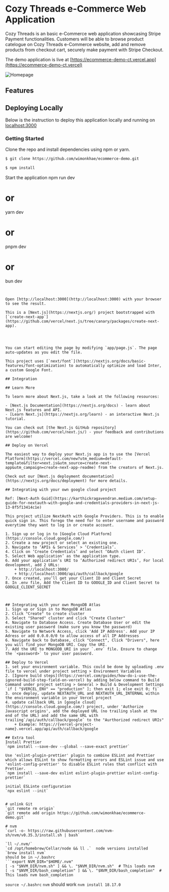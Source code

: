 

# Cozy Threads e-Commerce Web Application
Cozy Threads is an basic e-Commerce web application showcasing Stripe Payment functionalities. Customers will be able to browse product catelogue on Cozy Threads e-Commerce website, add and remove products from checkout cart, securely make payment with Stripe Checkout.

The demo application is live at [https://ecommerce-demo-ct.vercel.app](https://ecommerce-demo-ct.vercel)

![Homepage]()


## Features


## Deploying Locally

Below is the instruction to deploy this application locally and running on [localhost:3000](http://localhost:3000/)

### Getting Started

Clone the repo and install dependencies using npm or yarn.
```bash
$ git clone https://github.com/wimonkhae/ecommerce-demo.git

$ npm install
```


Start the application 
npm run dev
# or
yarn dev
# or
pnpm dev
# or
bun dev
```


Open [http://localhost:3000](http://localhost:3000) with your browser to see the result.

This is a [Next.js](https://nextjs.org/) project bootstrapped with [`create-next-app`](https://github.com/vercel/next.js/tree/canary/packages/create-next-app).




You can start editing the page by modifying `app/page.js`. The page auto-updates as you edit the file.

This project uses [`next/font`](https://nextjs.org/docs/basic-features/font-optimization) to automatically optimize and load Inter, a custom Google Font.

## Integration

## Learn More

To learn more about Next.js, take a look at the following resources:

- [Next.js Documentation](https://nextjs.org/docs) - learn about Next.js features and API.
- [Learn Next.js](https://nextjs.org/learn) - an interactive Next.js tutorial.

You can check out [the Next.js GitHub repository](https://github.com/vercel/next.js/) - your feedback and contributions are welcome!

## Deploy on Vercel

The easiest way to deploy your Next.js app is to use the [Vercel Platform](https://vercel.com/new?utm_medium=default-template&filter=next.js&utm_source=create-next-app&utm_campaign=create-next-app-readme) from the creators of Next.js.

Check out our [Next.js deployment documentation](https://nextjs.org/docs/deployment) for more details.

## Integrating with your own google cloud project

Ref: [Next-Auth Guid](https://karthickragavendran.medium.com/setup-guide-for-nextauth-with-google-and-credentials-providers-in-next-js-13-8f5f13414c1e)

This project utilize NextAuth with Google Providers. This is to enable quick sign in. This forego the need for to enter username and password everytime they want to log in or create account.

1. Sign up or log in to [Google Cloud Platform](https://console.cloud.google.com/)
2. Create a new project or select an existing one.
3. Navigate to ‘APIs & Services’ > ‘Credentials’.
4. Click on ‘Create Credentials’ and select ‘OAuth client ID’.
5. Select Web application’ as the application type.
6. Add your application’s URI to ‘Authorized redirect URIs’, For local development, add 2 URLs:
    + http://localhost:3000/ 
    + http://localhost:3000/api/auth/callback/google 
7. Once created, you’ll get your Client ID and Client Secret
8. In .env file, Add the Client ID to GOOGLE_ID and Client Secret to GOOGLE_CLIENT_SECRET



## Integrating with your own MongoDB Atlas
1. Sign up or Sign in to MongoDB Atlas
2. Click "Create" to create cluster
3. Select "Shared" cluster and click "Create Cluster"
4. Navigate to Database Access. Create Database User or edit the existing user password (make sure you know the password)
5. Navigate to Network Access, click 'Add IP Address'. Add your IP Adress or add 0.0.0.0/0 to allow access of all IP Addresses
6. Navigate back to Database, click "Connect", Click "Drivers", here you will find your MongoDB URI. Copy the URI.
7. Add the URI to MONGODB_URI in your `.env` file. Ensure to change the `<password>` to your user password.

## Deploy to Vercel
1. set your environment variable. This could be done by uploading .env file to vercel under project setting > Environment Variables
2. [Ignore build steps](https://vercel.com/guides/how-do-i-use-the-ignored-build-step-field-on-vercel) by adding below command to Build Command under project setting > General > Build & Development Settings
`if [ "$VERCEL_ENV" == "production" ]; then exit 1; else exit 0; fi`
3. once deploy, update NEXTAUTH_URL and NEXTAUTH_URL_INTERNAL within the environment variable in your Vercel project
4. update callback URL in [google cloud](https://console.cloud.google.com/) project, under 'Authorize Javascript origins', add the deployed URL (no trailing slash at the end of the URL) and add the same URL with trailing`/api/auth/callback/google` to the "Aurthorized redirect URIs" 
    + Example: https://{vercel-project-name}.vercel.app/api/auth/callback/google

## Extra tool
Install Prettier
`npm install --save-dev --global --save-exact prettier`

Use 'eslint-plugin-prettier' plugin to combine ESLint and Prettier which allows ESLint to show formatting errors and ESLint issue and use 'eslint-config-prettier' to disable ESLint rules that conflict with Prettier.
`npm install --save-dev eslint eslint-plugin-prettier eslint-config-prettier`

initial ESLinte configuration
`npx eslint --init`


# unlink Git
`git remote rm origin`
`git remote add origin https://github.com/wimonkhae/ecommerce-demo.git`

# nvm 
`curl -o- https://raw.githubusercontent.com/nvm-sh/nvm/v0.35.3/install.sh | bash`

`ll ~/.nvm/`
`cd /opt/homebrew/Cellar/node && ll .`  node versions installed
`brew install nvm`
should be in ~/.bashrc
```export NVM_DIR="$HOME/.nvm"
[ -s "$NVM_DIR/nvm.sh" ] && \. "$NVM_DIR/nvm.sh"  # This loads nvm
[ -s "$NVM_DIR/bash_completion" ] && \. "$NVM_DIR/bash_completion"  # This loads nvm bash_completion
```
`source ~/.bashrc`
`nvm` should work 
`nvm install 18.17.0`
